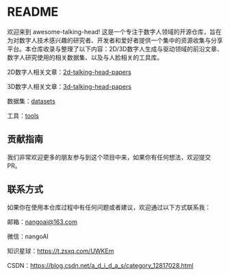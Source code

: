 # README

欢迎来到 awesome-talking-head! 这是一个专注于数字人领域的开源仓库，旨在为对数字人技术感兴趣的研究者、开发者和爱好者提供一个集中的资源收集与分享平台。本仓库收录与整理了以下内容：2D/3D数字人生成与驱动领域的前沿文章、数字人研究使用的相关数据集、以及与人脸相关的工具库。

2D数字人相关文章：[2d-talking-head-papers](https://github.com/nangoai/awesome-talking-head/blob/main/2d-talking-head-papers.md)

3D数字人相关文章：[3d-talking-head-papers](https://github.com/nangoai/awesome-talking-head/blob/main/3d-talking-head-papers.md)

数据集：[datasets](https://github.com/nangoai/awesome-talking-head/blob/main/datasets.md)

工具：[tools](https://github.com/nangoai/awesome-talking-head/blob/main/tools.md)

## 贡献指南

我们非常欢迎更多的朋友参与到这个项目中来，如果你有任何想法，欢迎提交PR。

## 联系方式

如果你在使用本仓库过程中有任何问题或者建议，欢迎通过以下方式联系我：

邮箱：nangoai@163.com

微信：nangoAI

知识星球：https://t.zsxq.com/UWKEm

CSDN：https://blog.csdn.net/a_d_i_d_a_s/category_12817028.html

